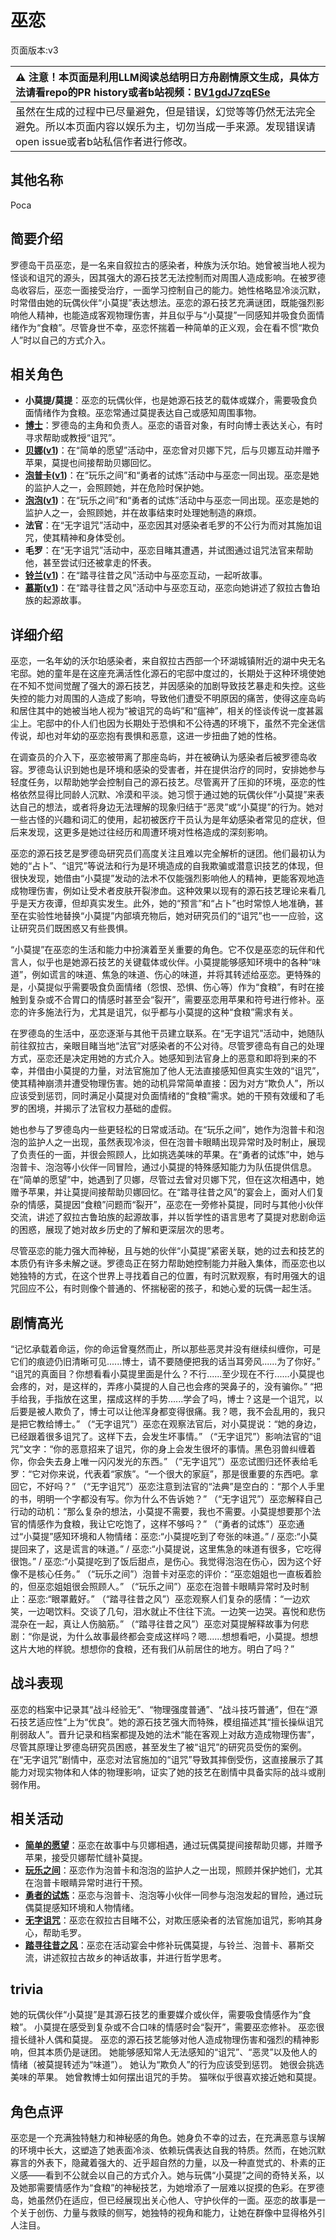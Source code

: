 # 巫恋
页面版本:v3
 

| :warning: 注意！本页面是利用LLM阅读总结明日方舟剧情原文生成，具体方法请看repo的PR history或者b站视频：[BV1gdJ7zqESe](https://www.bilibili.com/video/BV1gdJ7zqESe/)         |
|:----------------------------|
| 虽然在生成的过程中已尽量避免，但是错误，幻觉等等仍然无法完全避免。所以本页面内容以娱乐为主，切勿当成一手来源。发现错误请open issue或者b站私信作者进行修改。|



## 其他名称
Poca
## 简要介绍
罗德岛干员巫恋，是一名来自叙拉古的感染者，种族为沃尔珀。她曾被当地人视为怪谈和诅咒的源头，因其强大的源石技艺无法控制而对周围人造成影响。在被罗德岛收容后，巫恋一面接受治疗，一面学习控制自己的能力。她性格略显冷淡沉默，时常借由她的玩偶伙伴“小莫提”表达想法。巫恋的源石技艺充满谜团，既能强烈影响他人精神，也能造成客观物理伤害，并且似乎与“小莫提”一同感知并吸食负面情绪作为“食粮”。尽管身世不幸，巫恋怀揣着一种简单的正义观，会在看不惯“欺负人”时以自己的方式介入。
## 相关角色
-   **小莫提/莫提**：巫恋的玩偶伙伴，也是她源石技艺的载体或媒介，需要吸食负面情绪作为食粮。巫恋常通过莫提表达自己或感知周围事物。
-   **[博士](extended_char_bo_shi.md)**：罗德岛的主角和负责人。巫恋的语音对象，有时向博士表达关心，有时寻求帮助或教授“诅咒”。
-   **[贝娜](char_369_bena.md)([v1](../chars/char_369_bena.md))**：在“简单的愿望”活动中，巫恋曾对贝娜下咒，后与贝娜互动并赠予苹果，莫提也间接帮助贝娜回忆。
-   **[泡普卡](char_281_popka.md)([v1](../chars/char_281_popka.md))**：在“玩乐之间”和“勇者的试炼”活动中与巫恋一同出现。巫恋是她的监护人之一，会照顾她，并在危险时保护她。
-   **[泡泡](char_381_bubble.md)([v1](../chars/char_381_bubble.md))**：在“玩乐之间”和“勇者的试炼”活动中与巫恋一同出现。巫恋是她的监护人之一，会照顾她，并在故事结束时处理她制造的麻烦。
-   **法官**：在“无字诅咒”活动中，巫恋因其对感染者毛罗的不公行为而对其施加诅咒，使其精神和身体受创。
-   **毛罗**：在“无字诅咒”活动中，巫恋目睹其遭遇，并试图通过诅咒法官来帮助他，甚至尝试归还被拿走的怀表。
-   **[铃兰](char_358_lisa.md)([v1](../chars/char_358_lisa.md))**：在“踏寻往昔之风”活动中与巫恋互动，一起听故事。
-   **[慕斯](char_185_frncat.md)([v1](../chars/char_185_frncat.md))**：在“踏寻往昔之风”活动中与巫恋互动，巫恋向她讲述了叙拉古鲁珀族的起源故事。
## 详细介绍
巫恋，一名年幼的沃尔珀感染者，来自叙拉古西部一个环湖城镇附近的湖中央无名宅邸。她的童年是在这座充满活性化源石的宅邸中度过的，长期处于这种环境使她在不知不觉间觉醒了强大的源石技艺，并因感染的加剧导致技艺暴走和失控。这些失控的能力对周围的人造成了影响，导致他们遭受不明原因的痛苦，使得这座岛屿和居住其中的她被当地人视为“被诅咒的岛屿”和“瘟神”，相关的怪谈传说一度甚嚣尘上。宅邸中的仆人们也因为长期处于恐惧和不公待遇的环境下，虽然不完全迷信传说，却也对年幼的巫恋抱有畏惧和恶意，这进一步扭曲了她的性格。

在调查员的介入下，巫恋被带离了那座岛屿，并在被确认为感染者后被罗德岛收容。罗德岛认识到她也是环境和感染的受害者，并在提供治疗的同时，安排她参与轻度任务，以帮助她学会控制自己的源石技艺。尽管离开了压抑的环境，巫恋的性格依然显得比同龄人沉默、冷漠和平淡。她习惯于通过她的玩偶伙伴“小莫提”来表达自己的想法，或者将身边无法理解的现象归结于“恶灵”或“小莫提”的行为。她对一些古怪的兴趣和词汇的使用，起初被医疗干员认为是年幼感染者常见的症状，但后来发现，这更多是她过往经历和周遭环境对性格造成的深刻影响。

巫恋的源石技艺是罗德岛研究员们高度关注且难以完全解析的谜团。他们最初认为她的“占卜”、“诅咒”等说法和行为是环境造成的自我欺骗或潜意识技艺的体现，但很快发现，她借由“小莫提”发动的法术不仅能强烈影响他人的精神，更能客观地造成物理伤害，例如让受术者皮肤开裂渗血。这种效果以现有的源石技艺理论来看几乎是天方夜谭，但却真实发生。此外，她的“预言”和“占卜”也时常惊人地准确，甚至在实验性地替换“小莫提”内部填充物后，她对研究员们的“诅咒”也一一应验，这让研究员们既困惑又有些畏惧。

“小莫提”在巫恋的生活和能力中扮演着至关重要的角色。它不仅是巫恋的玩伴和代言人，似乎也是她源石技艺的关键载体或伙伴。小莫提能够感知环境中的各种“味道”，例如谎言的味道、焦急的味道、伤心的味道，并将其转述给巫恋。更特殊的是，小莫提似乎需要吸食负面情绪（怨恨、恐惧、伤心等）作为“食粮”，有时在接触到复杂或不合胃口的情感时甚至会“裂开”，需要巫恋用苹果和符号进行修补。巫恋的许多施法行为，尤其是诅咒，似乎都与小莫提的这种“食粮”需求有关。

在罗德岛的生活中，巫恋逐渐与其他干员建立联系。在“无字诅咒”活动中，她随队前往叙拉古，亲眼目睹当地“法官”对感染者的不公对待。尽管罗德岛有自己的处理方式，巫恋还是决定用她的方式介入。她感知到法官身上的恶意和即将到来的不幸，并借由小莫提的力量，对法官施加了他人无法直接感知但真实生效的“诅咒”，使其精神崩溃并遭受物理伤害。她的动机异常简单直接：因为对方“欺负人”，所以应该受到惩罚，同时满足小莫提对负面情绪的“食粮”需求。她的干预有效缓和了毛罗的困境，并揭示了法官权力基础的虚假。

她也参与了罗德岛内一些更轻松的日常或活动。在“玩乐之间”，她作为泡普卡和泡泡的监护人之一出现，虽然表现冷淡，但在泡普卡眼睛出现异常时及时制止，展现了负责任的一面，并很会照顾人，比如挑选美味的苹果。在“勇者的试炼”中，她与泡普卡、泡泡等小伙伴一同冒险，通过小莫提的特殊感知能力为队伍提供信息。在“简单的愿望”中，她遇到了贝娜，尽管过去曾对贝娜下咒，但在这次相遇中，她赠予苹果，并让莫提间接帮助贝娜回忆。在“踏寻往昔之风”的宴会上，面对人们复杂的情感，莫提因“食粮”问题而“裂开”，巫恋在一旁修补莫提，同时与其他小伙伴交流，讲述了叙拉古鲁珀族的起源故事，并以哲学性的语言思考了莫提对悲剧命运的困惑，展现了她对故乡历史的了解和更深层次的思考。

尽管巫恋的能力强大而神秘，且与她的伙伴“小莫提”紧密关联，她的过去和技艺的本质仍有许多未解之谜。罗德岛正在努力帮助她控制能力并融入集体，而巫恋也以她独特的方式，在这个世界上寻找着自己的位置，有时沉默观察，有时用强大的诅咒回应不公，有时则像个普通的、怀揣秘密的孩子，和她心爱的玩偶一起生活。
## 剧情高光
“记忆承载着命运，你的命运曾戛然而止，所以那些恶灵并没有继续纠缠你，可是它们的痕迹仍旧清晰可见......博士，请不要随便把我的话当耳旁风......为了你好。”
“诅咒的真面目？你想看看小莫提里面是什么？不行......至少现在不行......小莫提也会疼的，对，是这样的，弄疼小莫提的人自己也会疼的哭鼻子的，没有骗你。”
“把手给我，手指放在这里，摆成这样的手势......学会了吗，博士？这是一个诅咒，以后要是被人欺负了，博士可以让他浑身都变得很痛。我？嗯，我不会乱用的，我只是把它教给博士。”
（“无字诅咒”）巫恋在观察法官后，对小莫提说：“她的身边，已经跟着很多诅咒了。这样下去，会发生坏事情。”
（“无字诅咒”）影响法官的“诅咒”文字：“你的恶意招来了诅咒，你的身上会发生很坏的事情。黑色羽兽纠缠着你，你会失去身上唯一闪闪发光的东西。”
（“无字诅咒”）巫恋试图归还怀表给毛罗：“它对你来说，代表着“家族”。“一个很大的家庭”，那是很重要的东西吧。拿回它，不好吗？”
（“无字诅咒”）巫恋注意到法官的“法典”是空白的：“那个人手里的书，明明一个字都没有写。你为什么不告诉她？”
（“无字诅咒”）巫恋解释自己行动的动机：“那么复杂的想法，小莫提不需要，我也不需要。小莫提想要那个法官的情感作为食粮，我让它吃饱了，这样不够吗？”
（“勇者的试炼”）巫恋通过“小莫提”感知环境和人物情绪：巫恋:“小莫提吃到了夸张的味道。” / 巫恋:“小莫提回来了，这是谎言的味道。” / 巫恋:“小莫提说，这里焦急的味道有很多，它吃得很饱。” / 巫恋:“小莫提吃到了饭后甜点，是伤心。我觉得泡泡在伤心，因为这个好像不是核心任务。”
（“玩乐之间”）泡普卡对巫恋的评价：“巫恋姐姐也一直板着脸的，但巫恋姐姐很会照顾人。”
（“玩乐之间”）巫恋在泡普卡眼睛异常时及时制止：巫恋:“眼罩戴好。”
（“踏寻往昔之风”）巫恋观察人们复杂的感情：“一边欢笑，一边喝饮料。交谈了几句，泪水就止不住往下流。一边笑一边哭。喜悦和悲伤混杂在一起，真让人伤脑筋。”
（“踏寻往昔之风”）巫恋对莫提解释故事为何悲剧：“你是说，为什么故事最终都会变成这样吗？嗯......想想看吧，小莫提。想想这片大地的样貌。想想你的食粮，还有我们从前居住的地方。明白了吗？”
## 战斗表现
巫恋的档案中记录其“战斗经验无”、“物理强度普通”、“战斗技巧普通”，但在“源石技艺适应性”上为“优良”。她的源石技艺强大而特殊，模组描述其“擅长操纵诅咒削弱敌人”。晋升记录和档案都提及她的法术“能在客观上对敌方造成物理伤害”，尽管其原理让罗德岛研究员困惑，甚至发生了被“诅咒”的研究员受伤的案例。在“无字诅咒”剧情中，巫恋对法官施加的“诅咒”导致其摔倒受伤，这直接展示了其能力对现实物体和人体的物理影响，证实了她的技艺在剧情中具备实际的战斗或削弱作用。
## 相关活动
-   **[简单的愿望](../stories/story_bena_set_1.md)**：巫恋在故事中与贝娜相遇，通过玩偶莫提间接帮助贝娜，并赠予苹果，接受贝娜帮忙缝补莫提。
-   **[玩乐之间](../stories/story_popka_set_1.md)**：巫恋作为泡普卡和泡泡的监护人之一出现，照顾并保护她们，尤其在泡普卡眼睛异常时进行干预。
-   **[勇者的试炼](../stories/story_bubble_set_1.md)**：巫恋与泡普卡、泡泡等小伙伴一同参与泡泡发起的冒险，通过玩偶莫提感知环境和人物情绪。
-   **[无字诅咒](../stories/story_vodfox_set_1.md)**：巫恋在叙拉古目睹不公，对欺压感染者的法官施加诅咒，影响其身心，帮助毛罗。
-   **[踏寻往昔之风](../stories/act13d0.md)**：巫恋在活动宴会中修补玩偶莫提，与铃兰、泡普卡、慕斯交流，讲述叙拉古故乡的神话故事，并进行哲学思考。
## trivia
她的玩偶伙伴“小莫提”是其源石技艺的重要媒介或伙伴，需要吸食情感作为“食粮”。
小莫提在感受到复杂或不合口味的情感时会“裂开”，需要巫恋修补。
巫恋很擅长缝补人偶和莫提。
巫恋的源石技艺能够对他人造成物理伤害和强烈的精神影响，但其本质仍是谜团。
她能够感知常人无法感知的“诅咒”、“恶灵”以及他人的情绪（被莫提转述为“味道”）。
她认为“欺负人”的行为应该受到惩罚。
她很会挑选美味的苹果。
她曾教博士如何摆出诅咒的手势。
猫咪似乎很喜欢接近她和莫提。
## 角色点评
巫恋是一个充满独特魅力和神秘感的角色。她身负不幸的过去，在充满恶意与误解的环境中长大，这塑造了她表面冷淡、依赖玩偶表达自我的特质。然而，在她沉默寡言的外表下，隐藏着强大的、近乎超自然的力量，以及一种直觉式的、朴素的正义感——看到不公就会以自己的方式介入。她与玩偶“小莫提”之间的奇特关系，以及她那需要情感作为“食粮”的神秘技艺，为她增添了一层难以捉摸的色彩。在罗德岛，她虽然仍在适应，但已经展现出关心他人、守护伙伴的一面。巫恋的故事是一个关于创伤、力量与救赎的侧写，她独特的视角和能力，让她在群像中显得格外引人注目。